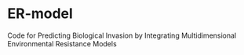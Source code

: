 # ER-model
Code for Predicting Biological Invasion by Integrating Multidimensional Environmental Resistance Models
